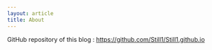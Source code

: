 ```yaml
---
layout: article
title: About
---
```


GitHub repository of this blog : <https://github.com/Still1/Still1.github.io>
